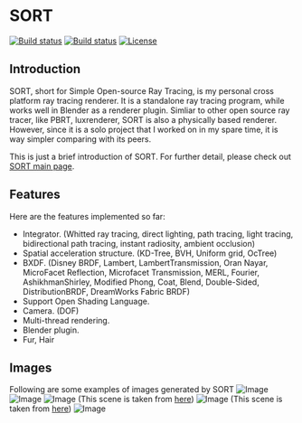 # SORT
[![Build status](https://travis-ci.org/JerryCao1985/SORT.svg?branch=master)](https://travis-ci.org/JerryCao1985/SORT)
[![Build status](https://ci.appveyor.com/api/projects/status/6kiio0dak0wc3ics?svg=true)](https://ci.appveyor.com/project/JerryCao1985/sort)
[![License](https://img.shields.io/badge/License-GPL3-blue.svg)](https://www.gnu.org/licenses/gpl-3.0.en.html)

## Introduction
SORT, short for Simple Open-source Ray Tracing, is my personal cross platform ray tracing renderer. It is a standalone ray tracing program, while works well in Blender as a renderer plugin. Simliar to other open source ray tracer, like PBRT, luxrenderer, SORT is also a physically based renderer. However, since it is a solo project that I worked on in my spare time, it is way simpler comparing with its peers.

This is just a brief introduction of SORT. For further detail, please check out [SORT main page](https://jerrycao1985.github.io/SORT/).

## Features

Here are the features implemented so far:
  - Integrator. (Whitted ray tracing, direct lighting, path tracing, light tracing, bidirectional path tracing, instant radiosity, ambient occlusion)
  - Spatial acceleration structure. (KD-Tree, BVH, Uniform grid, OcTree)
  - BXDF. (Disney BRDF, Lambert, LambertTransmission, Oran Nayar, MicroFacet Reflection, Microfacet Transmission, MERL, Fourier, AshikhmanShirley, Modified Phong, Coat, Blend, Double-Sided, DistributionBRDF, DreamWorks Fabric BRDF)
  - Support Open Shading Language.
  - Camera. (DOF)
  - Multi-thread rendering.
  - Blender plugin.
  - Fur, Hair

## Images
Following are some examples of images generated by SORT
![Image](https://lh3.googleusercontent.com/moH2qKDmOTtHBq_XfFpBaVYRnPQbAum--Xb79ggczwq6s4q9v-9EKqUnLenydvtm3PxxRbKCGduhqcIDkakyEIiXSQtOXtW6YlJ1ytDRAASl3-ZOAnTEy5IX52PFyYFW1gFcZcNVzMBLNhsGpii7Uy36MVsHbxeCP7tZWcqg-HaZPDe8PVlH2BwiW04O9nT5IQtz0r0OPfwlmkrJHYjpAnrTJZQwPie3tUlnM95SnJyB5BviqtQgL39b-onRvtyiE4JUA8BlqjAwkWFU5IiDuyjcbbVdZagOCNmVlfLqZ8zskHz5bohsC2QK_gaGFIqNcIpAjkeqNphcuimVQ1kWGSarta_O0yUgUYQXKzdQR5YcPaKKtm3odlK-Rp4PQqBsSHI6ZDuZxOQ9DZRnrdD3FbK54rUBaTnioVdAhUY_XaOPGi_V5Vmy4rAZwh2vVCVWKMbD-NXXr8cpdRA6j62O8QHZjGOu5LPC4HE_gKpu8S1iFaB2oFI_VAbQFyKqz8N9vqpMbVWqmm7m0T38I-B2mCVQXpCmxHCruEDAOSk37-isevWirMzYBVafz7wXIeQYyl2WEsjqPHrYAYx6ldXJH2hicsK0u-4HAuQLQx5Vp0x6Ck0-Vm5Rn8qZUcNrSvSeZfEmnygz84D4Cu5B9iT7SIAsiKePg8EB=s1057-no)
![Image](https://lh3.googleusercontent.com/46fmrn6xVmUKgNVSeqNxEw4LT3c3rskMmnom9tU6eMK9QzxDGy_mO9_zCxNSU6ICZzmPyejSeB5pcj9DyQsIzrG332tPu4ja0QBFDPY_Ua7qEWPt4OIOYZB0DtlOGoLhNBoKIy9SDCgsRDuStk9LeoPEGln_ZbgSD_R9YPpb61rx1ZV4rFONB6MKYqjIuyZij89xp012wGsZ80efMRkIQy5dmLhyar0EijPyr_44u20xvoI2j2H0HBPTq0qBsxCpG9zeB2umk5tRcgdJaWPTumE1dq2D61tULWj5u2DJxM0D9_oOx86xp0SIrBV_4-WLrmKiA8l6yuNYYq_054wv8pSJDtPkhBY9F-oOp2xvWmkJZ574dzmEGXQ-gQkDQ-rZ7bXM5aloyb_hXPJxPQSTw-K16eZEp50bgEVncz_bFRI3TcpVNFT5Y8Ki4-qozetK-NcbppWVmrC7U4rrKEbRhRSE1P_0dL0wKnrJW66J7wfzI-uH7DxpLbdGpW2xezcDlcsk1X-cf3f8kOWeq8A1k8u_XGTiiWsmqkf0hLNDtYP8o9skBNDf1puwt8dKl0twM7f4obE03mJfSarxvZaLjiHJaptRTuE81W7U6HxMUgosjiku1T30BLoaQ0NnsNX9WSsMn571_JXsCpuqyp1hE5J_2jMDzY4d=w1881-h1058-no)
![Image](https://lh3.googleusercontent.com/zV_tDB6fyO7fTyN1UE2xYjLda1wvNJJfJ_7ZVNnS944W3WoIsLvSaTVHuEHGwNCzDdL9SnfkufuyiOo8dIM9GvLz0hN7C2hA5993OEAaqfKFFA1SzJa5eUCpRbTfXFaYOoOcUC2-jdH00JMLr6TK6LDf_58i1V6HqxdRrjhan_5izBjCatZ3Rys1-1-55aB_VeZ-jn9PKO7nreMShJu966NMOKgUPDKsSgOde3UdfaW-Kqt_dRXP0_6qMYmSJf-qzWQGofRSGrRXM0orU_7oXpfGASJ7jpWsPDRpQVBDQlefUTWTyj9afnCsX_Br_6m9kp6pAWsPmGjWzHPRT9FBzRDzbU0FSsgt3iANB7U_fPAcmA1jbXRzW1Nv_3uepfIO3OKy2Wej7QJCLXmcRIezTtahCD5lT28__WSUHClLBqLAnb5f8-u6D-kCyaM3yvLnmkvQllQhQg_m6FHCIyOoQd2WjywVQcToiFvV6bMOnFDIgap4ja0v9udfejh-6PcMfyXOJHZU1dusQt30RM7rxOING5lY7cxbGtwdY9kbSTBsulo9Xfd_QCQG5M0np_tnnpLJrA6MXvFzxbssb6WQx_nTlDSsH6TpcNxzNgPXrcFS_em6k8ar5Cb4Nov82rz52WTOr083Ct9SZ1rlaqljn7qrZPdl_sGW=w1920-h1080-no)
(This scene is taken from [here](https://www.blendswap.com/blends/view/77788))
![Image](https://lh3.googleusercontent.com/MwyRCmfWzjzmN4w9Fea3rckJousA2eomEZHDKkWK6hxsr-tuT_rFO2pMWFNQKRcMTTPvEe9YB-jakHpmfwVqFit98CngnLdbwmyfNSaFecLRc_m4MlKEwyW5ZCXa2V1_HIbtEhu0j-lLvGawu3j1QGI_qC7p4AEJNjMWk1qcVjdtSzNggUEprUl8mhL3RR5ZaY_5x2UJms2q0YgJKAuG-ZE-arkKIJKguUC9SCtG4cB6hE_OpJ4fcxX73R73QSV5GP3B8UejhNfeNSMm0aPiPUOPXWwTYd-9cxmUOoFN752UYwl8kwWfJIpWufxsVX80a0c9ntwBRH3Z_pa0872TFZTsZ8DsMM67WFM7iKg9v5Vy_s0VU2f1b4ogMEsaco-emsl5kzoz3TGGhvd6qGaKpR--zioXGC2ev-6wKH8cHAbGx_dnl-4H7U0WdomU-S7VFehEUQ1pQD7ggs7bUkE2BWewxiM2K_BYKzgAdSoXrZKQDRzaHBTfXx9v4IHcK7EL1lavxJ8d1JyrI-KajoB5V6esBf0J1GGrVCQCrrGOof3PN3VC6De5yb11LzerbF7gnteFp1SX5bRqtsg_uTlYHE0eTgewBj6j39RSOXA=w1858-h1045-no)
(This scene is taken from [here](https://www.blendswap.com/blends/view/91878))
![Image](https://lh3.googleusercontent.com/plH0uQNhzLLIdq8OPblJeflx0OdSieWG4t_6wtQxpzvq1JVA2_nrmheDiKNZfA2C4IwQX5Gl_qirkN4PUGmzkzKJsss5S_7AyWQpwSItW5UXxgDUVXGJ-l42iDFNve5pMU7_Ctm99OJZdbaqWcyrWJQ2fncOTTESyOrLsPog5oIaC6dcRPdlJ-mpL7FWFNOMENS-vD67TMZgCUX_tA74J9EHAfBidWj1zveatVDbBp1GRiD4c1vfyfdJSOdvGledTQsj8ldx1alF1MNJkdcYBft9oix2hdyHml5PcXYKE9cBHlCzRo4f7rvHotGjqQLAK6l8QAtlqylqtrPJ4ZkTsAeCD_aGf7zo4tclQZCjIP-6HoQfZ4Sd2URBTrRThqGJsEk-snYMb4kdl2Uixm6TKyNvXMTgwA8Bv7oagQ1v6lHFtNHv3huLNmjH3ILYYGA8YNWYmC6FT9wlgUlbsocC-WpShg22oOI9B91w47k4JwgiCgvNbTbTIJ8wGmTpn3OERCExA6hB7S6LI2G1uIv4nTvCyS77vNkz96aAihaX3CdZV5KfQ5IKw8NLBBNLCq5IclKJn-AQxfw47i2q-JxdehEkQd0oism9qcNIoqlxBqQ5nzLCALlKU0O4dhjPuHzb6tM-cc8zAm5GP6vpkfH-x_TTZ6EM78hpyuXf1IpUdFEHs3vkCrjqD8fTAwS8asGiF7QCv0e87Lg6gmA8Cwo=w1584-h1188-no)
